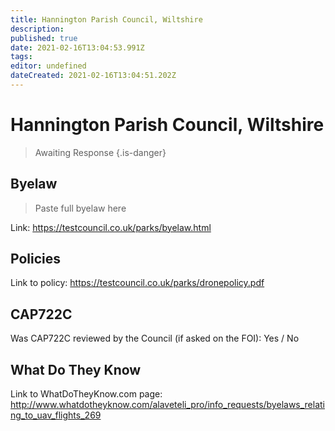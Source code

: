 ```yaml
---
title: Hannington Parish Council, Wiltshire
description: 
published: true
date: 2021-02-16T13:04:53.991Z
tags: 
editor: undefined
dateCreated: 2021-02-16T13:04:51.202Z
---
```


# Hannington Parish Council, Wiltshire
>  Awaiting Response
> {.is-danger}

## Byelaw
> Paste full byelaw here

Link:
https://testcouncil.co.uk/parks/byelaw.html

## Policies
Link to policy:
https://testcouncil.co.uk/parks/dronepolicy.pdf

## CAP722C

Was CAP722C reviewed by the Council (if asked on the FOI): Yes / No

## What Do They Know

Link to WhatDoTheyKnow.com page:
http://www.whatdotheyknow.com/alaveteli_pro/info_requests/byelaws_relating_to_uav_flights_269

